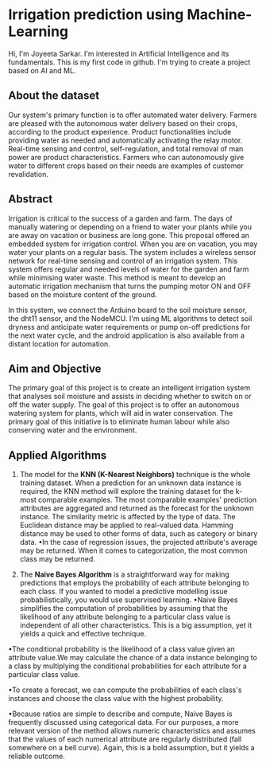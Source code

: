 # Irrigation prediction using Machine-Learning
Hi, I'm Joyeeta Sarkar.
I'm interested in Artificial Intelligence and its fundamentals.
This is my first code in github.
I'm trying to create a project based on AI and ML.

## About the dataset

Our system's primary function is to offer automated water delivery. Farmers are pleased with the autonomous water delivery based on their crops, according to the product experience. Product functionalities include providing water as needed and automatically activating the relay motor. Real-time sensing and control, self-regulation, and total removal of man power are product characteristics. Farmers who can autonomously give water to different crops based on their needs are examples of customer revalidation.

## Abstract

Irrigation is critical to the success of a garden and farm. The days of manually watering or depending on a friend to water your plants while you are away on vacation or business are long gone. This proposal offered an embedded system for irrigation control. When you are on vacation, you may water your plants on a regular basis. The system includes a wireless sensor network for real-time sensing and control of an irrigation system. This system offers regular and needed levels of water for the garden and farm while minimising water waste. This method is meant to develop an automatic irrigation mechanism that turns the pumping motor ON and OFF based on the moisture content of the ground.

In this system, we connect the Arduino board to the soil moisture sensor, the dht11 sensor, and the NodeMCU. I'm using ML algorithms to detect soil dryness and anticipate water requirements or pump on-off predictions for the next water cycle, and the android application is also available from a distant location for automation.

## Aim and Objective

The primary goal of this project is to create an intelligent irrigation system that analyses soil moisture and assists in deciding whether to switch on or off the water supply. The goal of this project is to offer an autonomous watering system for plants, which will aid in water conservation. The primary goal of this initiative is to eliminate human labour while also conserving water and the environment.

## Applied Algorithms

1) The model for the **KNN (K-Nearest Neighbors)** technique is the whole training dataset. When a prediction for an unknown data instance is required, the KNN method will explore the training dataset for the k-most comparable examples. The most comparable examples' prediction attributes are aggregated and returned as the forecast for the unknown instance. The similarity metric is affected by the type of data. The Euclidean distance may be applied to real-valued data. Hamming distance may be used to other forms of data, such as category or binary data.
•In the case of regression issues, the projected attribute's average may be returned. When it comes to categorization, the most common class may be returned.

2) The **Naive Bayes Algorithm** is a straightforward way for making predictions that employs the probability of each attribute belonging to each class. If you wanted to model a predictive modelling issue probabilistically, you would use supervised learning. •Naive Bayes simplifies the computation of probabilities by assuming that the likelihood of any attribute belonging to a particular class value is independent of all other characteristics. This is a big assumption, yet it yields a quick and effective technique.

•The conditional probability is the likelihood of a class value given an attribute value.We may calculate the chance of a data instance belonging to a class by multiplying the conditional probabilities for each attribute for a particular class value.

•To create a forecast, we can compute the probabilities of each class's instances and choose the class value with the highest probability.

•Because ratios are simple to describe and compute, Naive Bayes is frequently discussed using categorical data. For our purposes, a more relevant version of the method allows numeric characteristics and assumes that the values of each numerical attribute are regularly distributed (fall somewhere on a bell curve). Again, this is a bold assumption, but it yields a reliable outcome.
